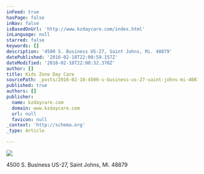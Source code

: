 ```yaml
---
inFeed: true
hasPage: false
inNav: false
isBasedOnUrl: 'http://www.kzdaycare.com/index.html'
inLanguage: null
starred: false
keywords: []
description: '4500 S. Business US-27, Saint Johns, Mi. 48879'
datePublished: '2016-02-18T22:00:59.157Z'
dateModified: '2016-02-18T22:00:32.370Z'
author: []
title: Kids Zone Day Care
sourcePath: _posts/2016-02-18-4500-s-business-us-27-saint-johns-mi-48879.md
published: true
authors: []
publisher:
  name: kzdaycare.com
  domain: www.kzdaycare.com
  url: null
  favicon: null
_context: 'http://schema.org'
_type: Article

---
```

![](https://the-grid-user-content.s3-us-west-2.amazonaws.com/4c3097de-d6ab-48e1-99a1-40677511c42a.gif)

4500 S. Business US-27, Saint Johns, Mi. 48879